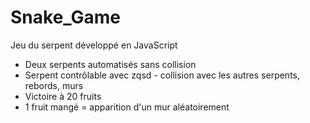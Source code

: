 # Snake_Game
 
Jeu du serpent développé en JavaScript 
- Deux serpents automatisés sans collision
- Serpent contrôlable avec zqsd - collision avec les autres serpents, rebords, murs
- Victoire à 20 fruits
- 1 fruit mangé = apparition d'un mur aléatoirement
